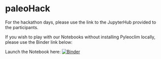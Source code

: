 # paleoHack

For the hackathon days, please use the link to the JupyterHub provided to the participants.

If you wish to play with our Notebooks without installing Pyleoclim locally, please use the Binder link below:

Launch the Notebook here: [![Binder](https://mybinder.org/badge_logo.svg)](https://mybinder.org/v2/gh/LinkedEarth/paleoHackathon/HEAD)
